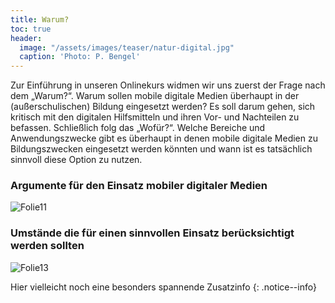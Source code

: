 ```yaml
---
title: Warum?
toc: true
header:
  image: "/assets/images/teaser/natur-digital.jpg"
  caption: 'Photo: P. Bengel'
---
```


Zur Einführung in unseren Onlinekurs widmen wir uns zuerst der Frage nach dem „Warum?“. Warum sollen mobile digitale Medien überhaupt in der (außerschulischen) Bildung eingesetzt werden? Es soll darum gehen, sich kritisch mit den digitalen Hilfsmitteln und ihren Vor- und Nachteilen zu befassen. Schließlich folg das „Wofür?“. Welche Bereiche und Anwendungszwecke gibt es überhaupt in denen mobile digitale Medien zu Bildungszwecken eingesetzt werden könnten und wann ist es tatsächlich sinnvoll diese Option zu nutzen. 
<!--more-->

### Argumente für den Einsatz mobiler digitaler Medien
![Folie11]({{site.baseurl}}/assets/images/Folie11.png)
### Umstände die für einen sinnvollen Einsatz berücksichtigt werden sollten
![Folie13]({{site.baseurl}}/assets/images/Folie13.png)

Hier vielleicht noch eine besonders spannende Zusatzinfo 
{: .notice--info}



